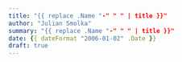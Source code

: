 ```yaml
---
title: "{{ replace .Name "-" " " | title }}"
author: "Julian Smolka"
summary: "{{ replace .Name "-" " " | title }}"
date: {{ dateFormat "2006-01-02" .Date }}
draft: true
---
```

